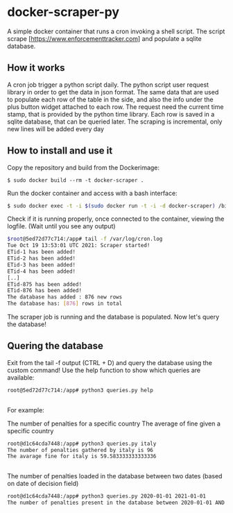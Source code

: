 # docker-scraper-py
A simple docker container that runs a cron invoking a shell script.
The script scrape [https://www.enforcementtracker.com] and populate a sqlite database.

## How it works
A cron job trigger a python script daily.
The python script user request library in order to get the data in json format. The same data that are used to populate each row of the table in the side, and also the info under the plus button widget attached to each row.
The request need the current time stamp, that is provided by the python time library.
Each row is saved in a sqlite database, that can be queried later.
The scraping is incremental, only new lines will be added every day

## How to install and use it
Copy the repository and build from the Dockerimage:


`$ sudo docker build --rm -t docker-scraper . `


Run the docker container and access with a bash interface:
```bash
$ sudo docker exec -t -i $(sudo docker run -t -i -d docker-scraper) /bin/bash
```


Check if it is running properly, once connected to the container, viewing the logfile. (Wait until you see any output)

```bash
$root@5ed72d77c714:/app# tail -f /var/log/cron.log
Tue Oct 19 13:53:01 UTC 2021: Scraper started!
ETid-1 has been added!
ETid-2 has been added!
ETid-3 has been added!
ETid-4 has been added!
[..]
ETid-875 has been added!
ETid-876 has been added!
The database has added : 876 new rows
The database has: [876] rows in total

```

The scraper job is running and the database is populated. 
Now let's query the database! 


## Quering the database
Exit from the tail -f output (CTRL + D) and query the database using the custom command!
Use the help function to show which queries are available:
```bash
root@5ed72d77c714:/app# python3 queries.py help
   
```

For example:

The number of penalties for a specific country
The average of fine given a specific country
```bash
root@d1c64cda7448:/app# python3 queries.py italy
The number of penalties gathered by italy is 96
The avarage fine for italy is 59.583333333333336
   
```
The number of penalties loaded in the database between two dates (based
on date of decision field)
```bash
root@d1c64cda7448:/app# python3 queries.py 2020-01-01 2021-01-01
The number of penalties present in the database between 2020-01-01 AND 2021-01-01 is: 358
   
```



